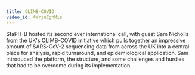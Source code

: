 ```yaml
---
title: CLIMB-COVID
video_id: 4WrjnCghMis
---
```

StaPH-B hosted its second ever international call, with guest Sam Nicholls from the UK's CLIMB-COVID initiative which pulls together an impressive amount of SARS-CoV-2 sequencing data from across the UK into a central place for analysis, rapid turnaround, and epidemiological application.  Sam introduced the platform, the structure, and some challenges and hurdles that had to be overcome during its implementation.

